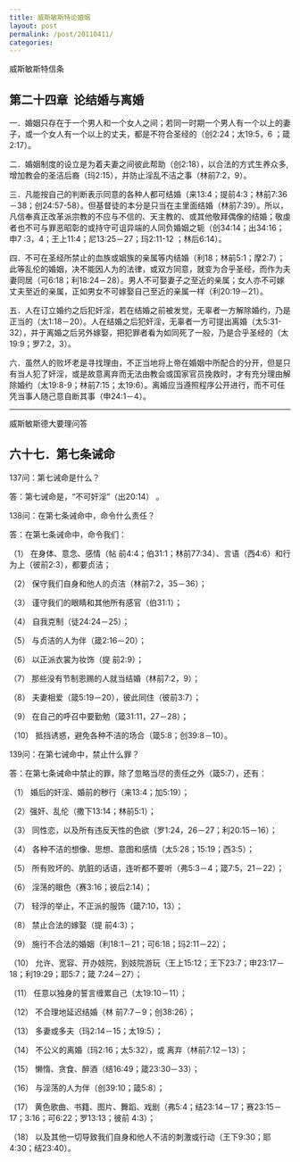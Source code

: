 ```yaml
---
title: 威斯敏斯特论婚姻
layout: post
permalink: /post/20110411/
categories:
---
```


威斯敏斯特信条

第二十四章  论结婚与离婚
----------------

一．婚姻只存在于一个男人和一个女人之间；若同一时期一个男人有一个以上的妻子，或一个女人有一个以上的丈夫，都是不符合圣经的（创2:24；太19:5，6 ；箴2:17）。

二．婚姻制度的设立是为着夫妻之间彼此帮助（创2:18），以合法的方式生养众多,增加教会的圣洁后裔（玛2:15），并防止淫乱不洁之事（林前7:2，9）。

三．凡能按自己的判断表示同意的各种人都可结婚（来13:4；提前4:3；林前7:36－38；创24:57-58）。但基督徒的本分是只当在主里面结婚（林前7:39）。所以，凡信奉真正改革派宗教的不应与不信的、天主教的、或其他敬拜偶像的结婚；敬虔者也不可与罪恶昭彰的或持守可诅异端的人同负婚姻之轭（创34:14；出34:16；申7 :3，4；王上11:4；尼13:25－27；玛2:11-12 ；林后6:14）。

四．不可在圣经所禁止的血族或姻族的亲属等内结婚（利18；林前5:1；摩2:7）；此等乱伦的婚姻，决不能因人为的法律，或双方同意，就变为合乎圣经，而作为夫妻同居（可6:18；利18:24－28）。男人不可娶妻子之至近的亲属；女人亦不可嫁丈夫至近的亲属，正如男女不可嫁娶自己至近的亲属一样（利20:19－21）。

五．人在订立婚约之后犯奸淫，若在结婚之前被发觉，无辜者一方解除婚约，乃是正当的（太1:18－20）。人在结婚之后犯奸淫，无辜者一方可提出离婚（太5:31-32），并于离婚之后另外嫁娶，把犯罪者看为如同死了一般，乃是合乎圣经的（太19:9；罗7:2，3）。

六．虽然人的败坏老是寻找理由，不正当地将上帝在婚姻中所配合的分开，但是只有当人犯了奸淫，或是故意离弃而无法由教会或国家官员挽救时，才有充分理由解除婚约（太19:8-9；林前7:15；太19:6）。离婚应当遵照程序公开进行，而不可任凭当事人随己意自断其事（申24:1－4）。

______________

威斯敏斯德大要理问答

六十七．第七条诫命
----------------

137问：第七诫命是什么？

答：第七诫命是，“不可奸淫”（出20:14） 。

138问：在第七条诫命中，命令什么责任？

答：在第七条诫命中，命令我们：

（1） 在身体、意念、感情（帖 前4:4；伯31:1；林前77:34）、言语（西4:6）和行为上（彼前2:3），都要贞洁；

（2） 保守我们自身和他人的贞洁（林前7:2，35－36）；

（3） 谨守我们的眼睛和其他所有感官（伯31:1）；

（4） 自我克制（徒24:24－25）；

（5） 与贞洁的人为伴（箴2:16－20）；

（6） 以正派衣裳为妆饰（提 前2:9）；

（7） 那些没有节制恩赐的人就当结婚（林前7:2，9）；

（8） 夫妻相爱（箴5:19－20），彼此同住（彼前3:7）；

（9） 在自己的呼召中要勤勉（箴31:11，27－28）；

（10） 抵挡诱惑，避免各种不洁的场合（箴5:8；创39:8－10）。

139问：在第七诫命中，禁止什么罪？

答：在第七条诫命中禁止的罪，除了忽略当尽的责任之外（箴5:7），还有：

（1） 婚后的奸淫、婚前的秽行（来13:4；加5:19）；

（2）强奸、乱伦（撒下13:14；林前5:1）；

（3） 同性恋，以及所有违反天性的色欲（罗1:24，26－27；利20:15－16）；

（4） 各种不洁的想像、思想、意图和感情（太5:28；15:19；西3:5）；

（5） 所有败坏的、肮脏的话语，连听都不要听（弗5:3－4；箴7:5，21－22）；

（6） 淫荡的眼色（赛3:16；彼后2:14）；

（7） 轻浮的举止，不正派的服饰（箴7:10，13）；

（8） 禁止合法的嫁娶（提 前4:3）；

（9） 施行不合法的婚姻（利18:1－21；可6:18；玛2:11－22）；

（10） 允许、宽容、开办妓院，到妓院游玩（王上15:12；王下23:7；申23:17－18；利19:29；耶5:7；箴 7:24－27）；

（11） 任意以独身的誓言缠累自己（太19:10－11）；

（12） 不合理地延迟结婚（林 前7:7－9；创38:26）；

（13） 多妻或多夫（玛2:14－15；太19:5）；

（14） 不公义的离婚（玛2:16；太5:32），或 离弃（林前7:12－13）；

（15） 懒惰、贪食、醉酒（结16:49；箴23:30－33）；

（16） 与淫荡的人为伴（创39:10；箴5:8）；

（17） 黄色歌曲、书籍、图片、舞蹈、戏剧（弗5:4；结23:14－17；赛23:15－17；3:16；可6:22；罗13:13；彼前 4:3）；

（18） 以及其他一切导致我们自身和他人不洁的刺激或行动（王下9:30；耶4:30；结23:40）。
